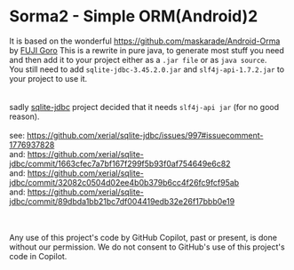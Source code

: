# Sorma2 - Simple ORM(Android)2

It is based on the wonderful https://github.com/maskarade/Android-Orma by [FUJI Goro](https://github.com/gfx)
This is a rewrite in pure java, to generate most stuff you need and then add it to your project
either as a ```.jar file``` or as ```java source```.<br>
You still need to add ```sqlite-jdbc-3.45.2.0.jar``` and ```slf4j-api-1.7.2.jar``` to your project to use it.<br>
<br><br>
sadly [sqlite-jdbc](https://github.com/xerial/sqlite-jdbc) project decided that it needs ```slf4j-api jar``` (for no good reason).
<br><br>
see: https://github.com/xerial/sqlite-jdbc/issues/997#issuecomment-1776937828<br>
and: https://github.com/xerial/sqlite-jdbc/commit/1663cfec7a7bf167f299f5b93f0af754649e6c82<br>
and: https://github.com/xerial/sqlite-jdbc/commit/32082c0504d02ee4b0b379b6cc4f26fc9fcf95ab<br>
and: https://github.com/xerial/sqlite-jdbc/commit/89dbda1bb21bc7df004419edb32e26f17bbb0e19<br>
<br>

<br>
Any use of this project's code by GitHub Copilot, past or present, is done
without our permission.  We do not consent to GitHub's use of this project's
code in Copilot.
